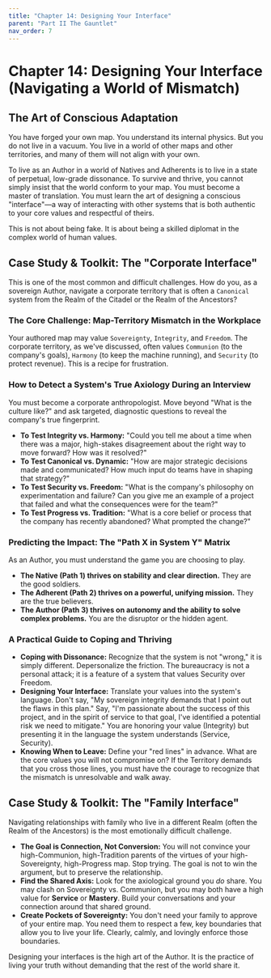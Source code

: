 ```yaml
---
title: "Chapter 14: Designing Your Interface"
parent: "Part II The Gauntlet"
nav_order: 7
---
```

# Chapter 14: Designing Your Interface (Navigating a World of Mismatch)

## The Art of Conscious Adaptation

You have forged your own map. You understand its internal physics. But you do not live in a vacuum. You live in a world of other maps and other territories, and many of them will not align with your own.

To live as an Author in a world of Natives and Adherents is to live in a state of perpetual, low-grade dissonance. To survive and thrive, you cannot simply insist that the world conform to your map. You must become a master of translation. You must learn the art of designing a conscious "interface"—a way of interacting with other systems that is both authentic to your core values and respectful of theirs.

This is not about being fake. It is about being a skilled diplomat in the complex world of human values.

## Case Study & Toolkit: The "Corporate Interface"

This is one of the most common and difficult challenges. How do you, as a sovereign Author, navigate a corporate territory that is often a `Canonical` system from the Realm of the Citadel or the Realm of the Ancestors?

### The Core Challenge: Map-Territory Mismatch in the Workplace
Your authored map may value `Sovereignty`, `Integrity`, and `Freedom`. The corporate territory, as we've discussed, often values `Communion` (to the company's goals), `Harmony` (to keep the machine running), and `Security` (to protect revenue). This is a recipe for frustration.

### How to Detect a System's True Axiology During an Interview
You must become a corporate anthropologist. Move beyond "What is the culture like?" and ask targeted, diagnostic questions to reveal the company's true fingerprint.

*   **To Test Integrity vs. Harmony:** "Could you tell me about a time when there was a major, high-stakes disagreement about the right way to move forward? How was it resolved?"
*   **To Test Canonical vs. Dynamic:** "How are major strategic decisions made and communicated? How much input do teams have in shaping that strategy?"
*   **To Test Security vs. Freedom:** "What is the company's philosophy on experimentation and failure? Can you give me an example of a project that failed and what the consequences were for the team?"
*   **To Test Progress vs. Tradition:** "What is a core belief or process that the company has recently abandoned? What prompted the change?"

### Predicting the Impact: The "Path X in System Y" Matrix
As an Author, you must understand the game you are choosing to play.
*   **The Native (Path 1) thrives on stability and clear direction.** They are the good soldiers.
*   **The Adherent (Path 2) thrives on a powerful, unifying mission.** They are the true believers.
*   **The Author (Path 3) thrives on autonomy and the ability to solve complex problems.** You are the disruptor or the hidden agent.

### A Practical Guide to Coping and Thriving
*   **Coping with Dissonance:** Recognize that the system is not "wrong," it is simply different. Depersonalize the friction. The bureaucracy is not a personal attack; it is a feature of a system that values Security over Freedom.
*   **Designing Your Interface:** Translate your values into the system's language. Don't say, "My sovereign integrity demands that I point out the flaws in this plan." Say, "I'm passionate about the success of this project, and in the spirit of service to that goal, I've identified a potential risk we need to mitigate." You are honoring your value (Integrity) but presenting it in the language the system understands (Service, Security).
*   **Knowing When to Leave:** Define your "red lines" in advance. What are the core values you will not compromise on? If the Territory demands that you cross those lines, you must have the courage to recognize that the mismatch is unresolvable and walk away.

## Case Study & Toolkit: The "Family Interface"

Navigating relationships with family who live in a different Realm (often the Realm of the Ancestors) is the most emotionally difficult challenge.

*   **The Goal is Connection, Not Conversion:** You will not convince your high-Communion, high-Tradition parents of the virtues of your high-Sovereignty, high-Progress map. Stop trying. The goal is not to win the argument, but to preserve the relationship.
*   **Find the Shared Axis:** Look for the axiological ground you *do* share. You may clash on Sovereignty vs. Communion, but you may both have a high value for **Service** or **Mastery**. Build your conversations and your connection around that shared ground.
*   **Create Pockets of Sovereignty:** You don't need your family to approve of your entire map. You need them to respect a few, key boundaries that allow you to live your life. Clearly, calmly, and lovingly enforce those boundaries.

Designing your interfaces is the high art of the Author. It is the practice of living your truth without demanding that the rest of the world share it.
